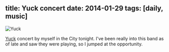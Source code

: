 title: Yuck concert
date: 2014-01-29
tags: [daily, music]
---

![Yuck](https://dl.dropbox.com/u/4291520/scriptogram/yuck-1.jpg)

[Yuck](http://yuckband.com/) concert by myself in the City tonight. I've been really into this band as of late and saw they were playing, so I jumped at the opportunity.